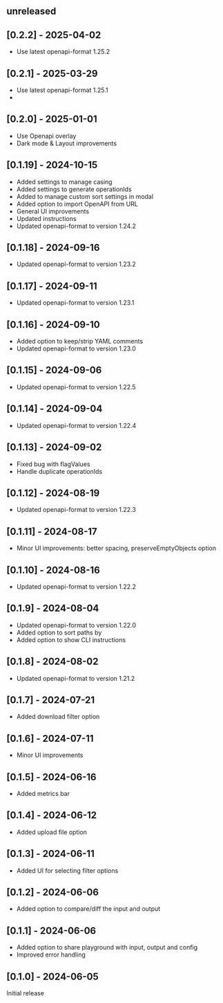 ## unreleased

## [0.2.2] - 2025-04-02

- Use latest openapi-format 1.25.2

## [0.2.1] - 2025-03-29

- Use latest openapi-format 1.25.1
- 
## [0.2.0] - 2025-01-01

- Use Openapi overlay 
- Dark mode & Layout improvements

## [0.1.19] - 2024-10-15

- Added settings to manage casing
- Added settings to generate operationIds
- Added to manage custom sort settings in modal
- Added option to import OpenAPI from URL
- General UI improvements
- Updated instructions
- Updated openapi-format to version 1.24.2

## [0.1.18] - 2024-09-16

- Updated openapi-format to version 1.23.2

## [0.1.17] - 2024-09-11

- Updated openapi-format to version 1.23.1

## [0.1.16] - 2024-09-10

- Added option to keep/strip YAML comments
- Updated openapi-format to version 1.23.0

## [0.1.15] - 2024-09-06

- Updated openapi-format to version 1.22.5

## [0.1.14] - 2024-09-04

- Updated openapi-format to version 1.22.4

## [0.1.13] - 2024-09-02

- Fixed bug with flagValues
- Handle duplicate operationIds

## [0.1.12] - 2024-08-19

- Updated openapi-format to version 1.22.3

## [0.1.11] - 2024-08-17

- Minor UI improvements: better spacing, preserveEmptyObjects option

## [0.1.10] - 2024-08-16

- Updated openapi-format to version 1.22.2

## [0.1.9] - 2024-08-04

- Updated openapi-format to version 1.22.0
- Added option to sort paths by
- Added option to show CLI instructions 

## [0.1.8] - 2024-08-02

- Updated openapi-format to version 1.21.2

## [0.1.7] - 2024-07-21

- Added download filter option

## [0.1.6] - 2024-07-11

- Minor UI improvements

## [0.1.5] - 2024-06-16

- Added metrics bar

## [0.1.4] - 2024-06-12

- Added upload file option

## [0.1.3] - 2024-06-11

- Added UI for selecting filter options

## [0.1.2] - 2024-06-06

- Added option to compare/diff the input and output

## [0.1.1] - 2024-06-06

- Added option to share playground with input, output and config
- Improved error handling

## [0.1.0] - 2024-06-05

Initial release

